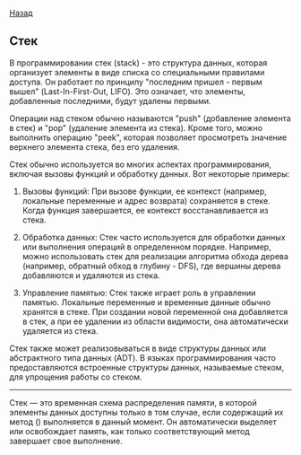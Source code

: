 [Назад](/L1/L1_.md)

## Стек

В программировании стек (stack) - это структура данных, которая организует элементы в виде списка со специальными правилами доступа. Он работает по принципу "последним пришел - первым вышел" (Last-In-First-Out, LIFO). Это означает, что элементы, добавленные последними, будут удалены первыми.

Операции над стеком обычно называются "push" (добавление элемента в стек) и "pop" (удаление элемента из стека). Кроме того, можно выполнить операцию "peek", которая позволяет просмотреть значение верхнего элемента стека, без его удаления.

Стек обычно используется во многих аспектах программирования, включая вызовы функций и обработку данных. Вот некоторые примеры:

1. Вызовы функций: При вызове функции, ее контекст (например, локальные переменные и адрес возврата) сохраняется в стеке. Когда функция завершается, ее контекст восстанавливается из стека.

2. Обработка данных: Стек часто используется для обработки данных или выполнения операций в определенном порядке. Например, можно использовать стек для реализации алгоритма обхода дерева (например, обратный обход в глубину - DFS), где вершины дерева добавляются и удаляются из стека.

3. Управление памятью: Стек также играет роль в управлении памятью. Локальные переменные и временные данные обычно хранятся в стеке. При создании новой переменной она добавляется в стек, а при ее удалении из области видимости, она автоматически удаляется из стека.

Стек также может реализовываться в виде структуры данных или абстрактного типа данных (ADT). В языках программирования часто предоставляются встроенные структуры данных, называемые стеком, для упрощения работы со стеком.


----------------------------------------------------------------
Стек — это временная схема распределения памяти, в которой элементы данных доступны только в том случае, если содержащий их метод () выполняется в данный момент. Он автоматически выделяет или освобождает память, как только соответствующий метод завершает свое выполнение. 